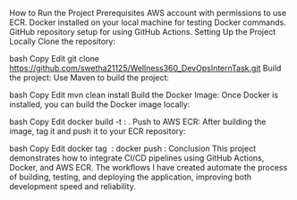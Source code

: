 How to Run the Project
Prerequisites
AWS account with permissions to use ECR.
Docker installed on your local machine for testing Docker commands.
GitHub repository setup for using GitHub Actions.
Setting Up the Project Locally
Clone the repository:

bash
Copy
Edit
git clone https://github.com/swetha21125/Wellness360_DevOpsInternTask.git
Build the project: Use Maven to build the project:

bash
Copy
Edit
mvn clean install
Build the Docker Image: Once Docker is installed, you can build the Docker image locally:

bash
Copy
Edit
docker build -t <your-ecr-registry-uri>:<image-tag> .
Push to AWS ECR: After building the image, tag it and push it to your ECR repository:

bash
Copy
Edit
docker tag <image> <your-ecr-registry-uri>:<image-tag>
docker push <your-ecr-registry-uri>:<image-tag>
Conclusion
This project demonstrates how to integrate CI/CD pipelines using GitHub Actions, Docker, and AWS ECR. The workflows I have created automate the process of building, testing, and deploying the application, improving both development speed and reliability.

